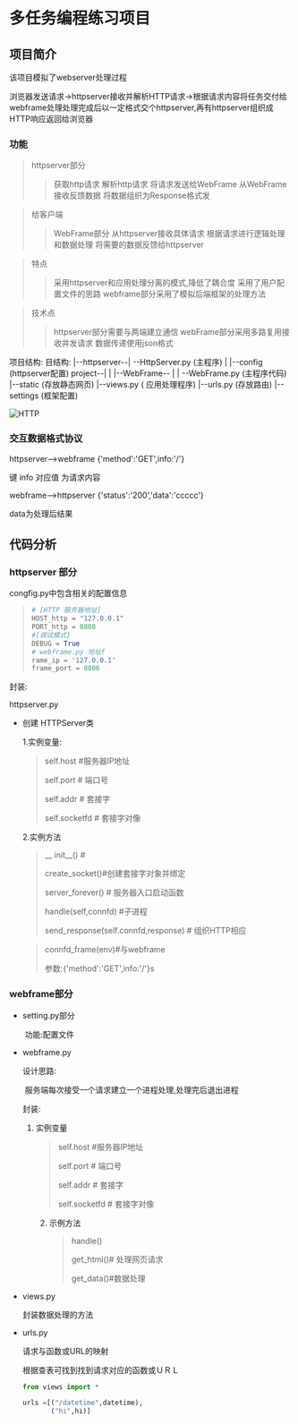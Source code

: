 # 多任务编程练习项目
## 项目简介
该项目模拟了webserver处理过程

浏览器发送请求->httpserver接收并解析HTTP请求->根据请求内容将任务交付给webframe处理处理完成后以一定格式交个httpserver,再有httpserver组织成HTTP响应返回给浏览器



### 功能 

>httpserver部分
>
>> 获取http请求
>> 解析http请求
>> 将请求发送给WebFrame
>> 从WebFrame接收反馈数据
>> 将数据组织为Response格式发

> 给客户端
>> WebFrame部分
>> 从httpserver接收具体请求
>> 根据请求进行逻辑处理和数据处理
>> 将需要的数据反馈给httpserver

> 特点
>> 采用httpserver和应用处理分离的模式,降低了耦合度
>> 采用了用户配置文件的思路
>> webframe部分采用了模拟后端框架的处理方法

> 技术点
>> httpserver部分需要与两端建立通信
>> webFrame部分采用多路复用接收并发请求
>> 数据传递使用json格式

项目结构:
目结构:
				  |--httpserver--| --HttpServer.py (主程序)
                  |							|--config (httpserver配置)
project--|
                  |
				  |--WebFrame-- |
                 								|  --WebFrame.py (主程序代码)
			     							    |--static (存放静态网页)
				   							  |--views.py ( 应用处理程序)
												 |--urls.py (存放路由)
												 |--settings (框架配置)

![HTTP](/home/tarena/桌面/笔记/IO网络编程/http.png)

### 交互数据格式协议

httpserver-->webframe {'method':'GET',info:'/'}

键 info 对应值 为请求内容

webframe-->httpserver {'status':'200','data':'ccccc'}

data为处理后结果



## 代码分析

### httpserver 部分

congfig.py中包含相关的配置信息

> ```Python
> # [HTTP 服务器地址]
> HOST_http = "127.0.0.1"
> PORT_http = 8808
> #[调试模式]
> DEBUG = True
> # webframe.py 地址f
> rame_ip = '127.0.0.1'
> frame_port = 8806
> ```

封装:

httpserver.py

* 创建 HTTPServer类

  1.实例变量:

  >  self.host #服务器IP地址
  >
  > self.port # 端口号
  >
  > self.addr # 套接字
  >
  > self.socketfd # 套接字对像

  2.实例方法

  > __ init__() #
  >
  > create_socket()#创建套接字对象并绑定
  >
  > server_forever() # 服务器入口启动函数
  >
  > handle(self,connfd) #子进程
  >
  > send_response(self.connfd,response) # 组织HTTP相应

  > connfd_frame(env)#与webframe
  >
  > 参数:{'method':'GET',info:'/'}s

###  webframe部分

* setting.py部分

  ​	功能:配置文件

* webframe.py

  设计思路:

  ​	服务端每次接受一个请求建立一个进程处理,处理完后退出进程

  封装:

  1. 实例变量

     >  self.host #服务器IP地址
     >
     > self.port # 端口号
     >
     > self.addr # 套接字
     >
     > self.socketfd # 套接字对像

     2. 示例方法

        > handle()
        >
        > get_html()# 处理网页请求
        >
        > get_data()#数据处理

* views.py

  封装数据处理的方法

* urls.py

  请求与函数或URL的映射

  根据查表可找到找到请求对应的函数或ＵＲＬ

  ```python
  from views import *
  
  urls =[("/datetime",datetime),
         ("hi",hi)]
  ```

  